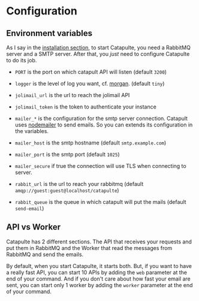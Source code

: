 # Configuration

## Environment variables

As I say in the [installation section](./installation.md), to start Catapulte, you need a RabbitMQ server and a SMTP server.
After that, you *just* need to configure Catapulte to do its job.

- `PORT` is the port on which catapult API will listen (default `3200`)
- `logger` is the level of log you want, cf. [morgan](https://github.com/expressjs/morgan). (default `tiny`)

- `jolimail_url` is the url to reach the jolimail API
- `jolimail_token` is the token to authenticate your instance

- `mailer_*` is the configuration for the smtp server connection. Catapult uses [nodemailer](https://nodemailer.com/smtp/) to send emails. So you can extends its configuration in the variables.
- `mailer_host` is the smtp hostname (default `smtp.example.com`)
- `mailer_port` is the smtp port (default `1025`)
- `mailer_secure` if true the connection will use TLS when connecting to server.

- `rabbit_url` is the url to reach your rabbitmq (default `amqp://guest:guest@localhost/catapulte`)
- `rabbit_queue` is the queue in which catapult will put the mails (default `send-email`)

## API vs Worker

Catapulte has 2 different sections. The API that receives your requests and put them in RabbitMQ and
the Worker that read the messages from RabbitMQ and send the emails.

By default, when you start Catapulte, it starts both. But, if you want to have a really fast API, you can start
10 APIs by adding the `web` parameter at the end of your command. And if you don't care about how fast your email are sent,
you can start only 1 worker by adding the `worker` parameter at the end of your command.
